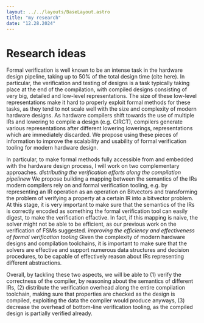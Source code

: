 ```yaml
---
layout: ../../layouts/BaseLayout.astro
title: "my research"
date: "12.28.2024"
---
```

# Research ideas 

Formal verification is well known to be an intense task in the hardware design pipeline, taking up to 50% of the total design time (cite here).
In particular, the verification and testing of designs is a task typically taking place at the end of the compilation, with compiled designs consisting of
very big, detailed and low-level representations.
The size of these low-level representations make it hard to properly exploit formal methods for these tasks, as they tend to not scale well
with the size and complexity of modern hardware designs.
As hardware compilers shift towards the use of multiple IRs and lowering to compile a design (e.g. CIRCT), compilers generate
various representations after different lowering lowerings, representations which are immediately discarded.
We propose using these pieces of information to improve the scalability and usability of formal verification tooling for modern hardware design.

In particular, to make formal methods fully accessible from and embedded with the hardware design process, I will work on two complementary approaches.
*distributing the verification efforts along the compilation pipeline*w
We propose building a mapping between the semantics of the IRs
modern compilers rely on and formal verification tooling, e.g. by representing an IR operation as an operation on Bitvectors and transforming
the problem of verifying a property at a certain IR into a bitvector problem.
At this stage, it is very important to make sure that the semantics of the IRs is correctly encoded as something the formal verification tool can
easily digest, to make the verification effactive. In fact, if this mapping is naive, the solver might not be able to be efficient, as
our previous work on the verification of FSMs suggested.
*improving the efficiency and effectiveness of formal verification tooling*
Given the complexity of modern hardware designs and compilation toolchains, it is important to make sure that the solvers are effective and support numerous
data structures and decision procedures, to be capable of effectively reason about IRs representing different abstractions.

Overall, by tackling these two aspects, we will be able to (1) verify the correctness of the compiler, by reasoning about the semantics of different IRs,
(2) distribute the verification overhead along the entire compilation toolchain, making sure that properties are checked as the design is compiled,
exploiting the data the compiler would produce anyways, (3) decrease the overhead of bottom-line verification tooling, as the compiled design is partially
verified already.
